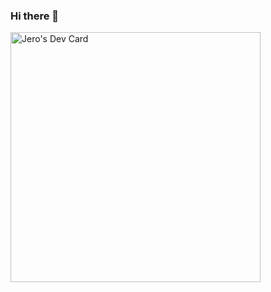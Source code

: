 ### Hi there 👋

<a href="https://app.daily.dev/JeroHero"><img src="https://api.daily.dev/devcards/f4fb4343fcd34f95a4af8c4e41c4c570.png?r=ai2" width="400" alt="Jero's Dev Card"/></a>

<!--
**JeroenEe/JeroenEe** is a ✨ _special_ ✨ repository because its `README.md` (this file) appears on your GitHub profile.

Here are some ideas to get you started:

- 🔭 I’m currently working on ...
- 🌱 I’m currently learning ...
- 👯 I’m looking to collaborate on ...
- 🤔 I’m looking for help with ...
- 💬 Ask me about ...
- 📫 How to reach me: ...
- 😄 Pronouns: ...
- ⚡ Fun fact: ...
-->
